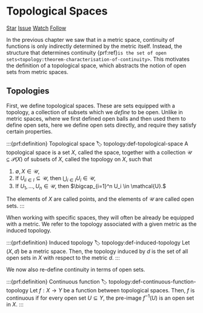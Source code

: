 # Topological Spaces

<script async defer src="https://buttons.github.io/buttons.js"></script>
<a class="github-button" href="https://github.com/stratisMarkou/random-walks" data-color-scheme="no-preference: light; light: light; dark: dark;" data-icon="octicon-star" data-size="large" aria-label="Star stratisMarkou/random-walks on GitHub">Star</a>
<a class="github-button" href="https://github.com/stratisMarkou/random-walks/issues" data-color-scheme="no-preference: light; light: light; dark: dark;" data-icon="octicon-issue-opened" data-size="large" aria-label="Issue stratisMarkou/random-walks on GitHub">Issue</a>
<a class="github-button" href="https://github.com/stratisMarkou/random-walks/subscription" data-color-scheme="no-preference: light; light: light; dark: dark;" data-icon="octicon-eye" data-size="large" aria-label="Watch stratisMarkou/random-walks on GitHub">Watch</a>
<a class="github-button" href="https://github.com/stratisMarkou" data-color-scheme="no-preference: light; light: light; dark: dark;" data-size="large" aria-label="Follow @stratisMarkou on GitHub">Follow</a>

In the previous chapter we saw that in a metric space, continuity of functions is only indirectly determined by the metric itself.
Instead, the structure that determines continuity {prf:ref}`is the set of open sets<topology:theorem-characterisation-of-continuity>`.
This motivates the definition of a topological space, which abstracts the notion of open sets from metric spaces.

## Topologies
First, we define topological spaces.
These are sets equipped with a topology, a collection of subsets which we _define_ to be open.
Unlike in metric spaces, where we first defined open balls and then used them to define open sets, here we define open sets directly, and require they satisfy certain properties.

:::{prf:definition} Topological space
:label: topology:def-topological-space
A topological space is a set $X,$ called the space, together with a collection $\mathcal{U} \subseteq \mathcal{P}(X)$ of subsets of $X,$ called the topology on $X,$ such that

1. $\emptyset, X \in \mathcal{U},$
2. If ${U_i}_{i \in I} \subseteq \mathcal{U},$ then $\bigcup_{i \in I} U_i \in \mathcal{U},$
3. If $U_1, \dots, U_n \in \mathcal{U},$ then $\bigcap_{i=1}^n U_i \in \mathcal{U}.$

The elements of $X$ are called points, and the elements of $\mathcal{U}$ are called open sets.
:::


When working with specific spaces, they will often be already be equipped with a metric.
We refer to the topology associated with a given metric as the induced topology.

:::{prf:definition} Induced topology
:label: topology:def-induced-topology
Let $(X, d)$ be a metric space.
Then, the topology induced by $d$ is the set of all open sets in $X$ with respect to the metric $d.$
:::


We now also re-define continuity in terms of open sets.

:::{prf:definition} Continuous function
:label: topology:def-continuous-function-topology
Let $f: X \to Y$ be a function between topological spaces.
Then, $f$ is continuous if for every open set $U \subseteq Y,$ the pre-image $f^{-1}(U)$ is an open set in $X.$
:::

